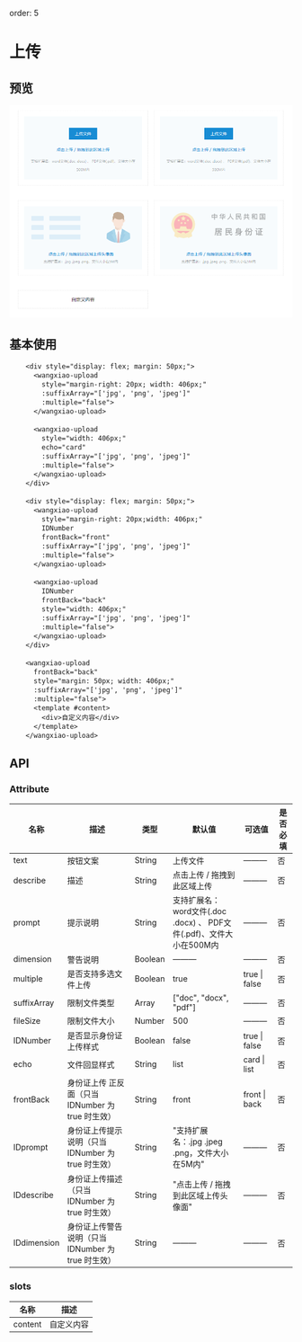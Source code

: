 order: 5

# 上传

## 预览
![](./../images/upload.png)

## 基本使用

```vue
    <div style="display: flex; margin: 50px;">
      <wangxiao-upload 
        style="margin-right: 20px; width: 406px;" 
        :suffixArray="['jpg', 'png', 'jpeg']" 
        :multiple="false">
      </wangxiao-upload>
  
      <wangxiao-upload 
        style="width: 406px;" 
        echo="card" 
        :suffixArray="['jpg', 'png', 'jpeg']"
        :multiple="false">
      </wangxiao-upload>
    </div>

    <div style="display: flex; margin: 50px;">
      <wangxiao-upload 
        style="margin-right: 20px;width: 406px;" 
        IDNumber 
        frontBack="front" 
        :suffixArray="['jpg', 'png', 'jpeg']"
        :multiple="false">
      </wangxiao-upload>

      <wangxiao-upload 
        IDNumber 
        frontBack="back" 
        style="width: 406px;" 
        :suffixArray="['jpg', 'png', 'jpeg']"
        :multiple="false">
      </wangxiao-upload>
    </div>

    <wangxiao-upload 
      frontBack="back" 
      style="margin: 50px; width: 406px;" 
      :suffixArray="['jpg', 'png', 'jpeg']"
      :multiple="false">
      <template #content>
        <div>自定义内容</div>
      </template>
    </wangxiao-upload>
```


## API

### Attribute

| 名称        | 描述                                               | 类型    | 默认值                                                       | 可选值        | 是否必填 |
| ----------- | -------------------------------------------------- | ------- | ------------------------------------------------------------ | ------------- | -------- |
| text        | 按钮文案                                           | String  | 上传文件                                                     | ———           | 否       |
| describe    | 描述                                               | String  | 点击上传 / 拖拽到此区域上传                                  | ———           | 否       |
| prompt      | 提示说明                                           | String  | 支持扩展名：word文件(.doc .docx) 、 PDF文件(.pdf)、文件大小在500M内 | ———           | 否       |
| dimension   | 警告说明                                           | Boolean | ———                                                          | ———           | 否       |
| multiple    | 是否支持多选文件上传                               | Boolean | true                                                         | true \| false | 否       |
| suffixArray | 限制文件类型                                       | Array   | ["doc", "docx", "pdf"]                                       | ———           | 否       |
| fileSize    | 限制文件大小                                       | Number  | 500                                                          | ———           | 否       |
| IDNumber    | 是否显示身份证上传样式                             | Boolean | false                                                        | true \| false | 否       |
| echo        | 文件回显样式                                       | String  | list                                                         | card \| list  | 否       |
| frontBack   | 身份证上传 正反面（只当 IDNumber 为 true 时生效）  | String  | front                                                        | front \| back | 否       |
| IDprompt    | 身份证上传提示说明（只当 IDNumber 为 true 时生效） | String  | "支持扩展名：.jpg .jpeg .png，文件大小在5M内"                | ———           | 否       |
| IDdescribe  | 身份证上传描述（只当 IDNumber 为 true 时生效）     | String  | "点击上传 / 拖拽到此区域上传头像面"                          | ———           | 否       |
| IDdimension | 身份证上传警告说明（只当 IDNumber 为 true 时生效） | String  | ———                                                          | ———           | 否       |


### slots
| 名称        | 描述                                                |
| ----------- | -------------------------------------------------- |
| content        | 自定义内容                                       |
